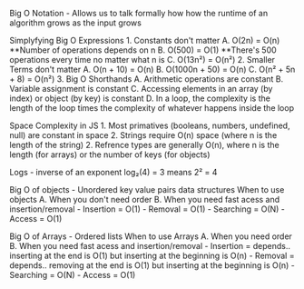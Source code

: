 Big O Notation
    - Allows us to talk formally how how the runtime of an 
    algorithm grows as the input grows

Simplyfying Big O Expressions
    1. Constants don't matter
        A. O(2n) = O(n) **Number of operations depends on n 
        B. O(500) = O(1) **There's 500 operations every time no matter what n is
        C. O(13n²) = O(n²)
    2. Smaller Terms don't matter
        A. O(n + 10) = O(n)
        B. O(1000n + 50) = O(n)
        C. O(n² + 5n + 8) = O(n²)
    3. Big O Shorthands
        A. Arithmetic operations are constant
        B. Variable assignment is constant
        C. Accessing elements in an array (by index) or object (by key) is constant
        D. In a loop, the complexity is the length of the loop times the complexity of whatever happens inside the loop

Space Complexity in JS
    1. Most primatives (booleans, numbers, undefined, null) are constant in space
    2. Strings require O(n) space (where n is the length of the string)
    2. Refrence types are generally O(n), where n is the length (for arrays) or the number of keys (for objects)

Logs - inverse of an exponent
    log₂(4) = 3 means 2² = 4

Big O of objects
    - Unordered key value pairs data structures
When to use objects
    A. When you don't need order
    B. When you need fast acess and insertion/removal
        - Insertion = O(1)
        - Removal = O(1)
        - Searching = O(N)
        - Access = O(1)

Big O of Arrays
    - Ordered lists
When to use Arrays
    A. When you need order
    B. When you need fast acess and insertion/removal
        - Insertion = depends..
            inserting at the end is O(1) but inserting at the beginning is O(n)
        - Removal = depends..
            removing at the end is O(1) but inserting at the beginning is O(n)
        - Searching = O(N)
        - Access = O(1)